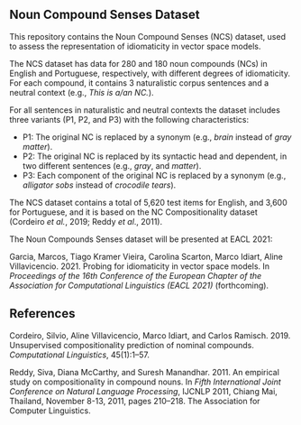 Noun Compound Senses Dataset
----------------------------

This repository contains the Noun Compound Senses (NCS) dataset, used to assess the representation of idiomaticity in vector space models.

The NCS dataset has data for 280 and 180 noun compounds (NCs) in English and Portuguese, respectively, with different degrees of idiomaticity. For each compound, it contains 3 naturalistic corpus sentences and a neutral context (e.g., _This is a/an NC._).

For all sentences in naturalistic and neutral contexts the dataset includes three variants (P1, P2, and P3) with the following characteristics:

  * P1: The original NC is replaced by a synonym (e.g., _brain_ instead of _gray matter_).
  * P2: The original NC is replaced by its syntactic head and dependent, in two different sentences (e.g., _gray_, and _matter_).
  * P3: Each component of the original NC is replaced by a synonym (e.g., _alligator sobs_ instead of _crocodile tears_).

The NCS dataset contains a total of 5,620 test items for English, and 3,600 for Portuguese, and it is based on the NC Compositionality dataset (Cordeiro _et al._, 2019; Reddy _et al_., 2011).

The Noun Compounds Senses dataset will be presented at EACL 2021:

Garcia, Marcos, Tiago Kramer Vieira, Carolina Scarton, Marco Idiart, Aline Villavicencio. 2021. Probing for idiomaticity in vector space models. In _Proceedings of the 16th Conference of the European Chapter of the Association for Computational Linguistics (EACL 2021)_ (forthcoming).

## References
Cordeiro, Silvio, Aline Villavicencio, Marco Idiart, and Carlos Ramisch. 2019. Unsupervised compositionality prediction of nominal compounds. _Computational Linguistics_, 45(1):1–57.

Reddy, Siva, Diana McCarthy, and Suresh Manandhar. 2011. An empirical study on compositionality in compound nouns. In _Fifth International Joint Conference on Natural Language Processing_, IJCNLP 2011, Chiang Mai, Thailand, November 8-13, 2011, pages 210–218. The Association for Computer Linguistics.
